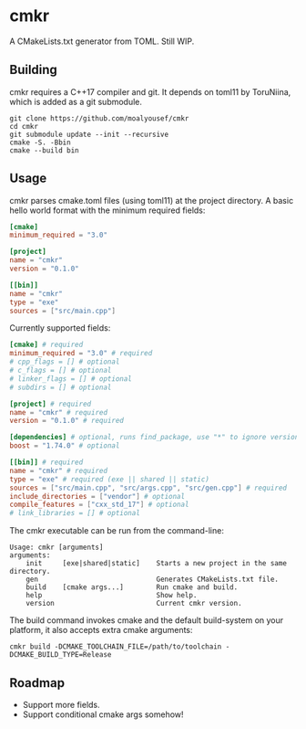# cmkr

A CMakeLists.txt generator from TOML. Still WIP.

## Building
cmkr requires a C++17 compiler and git. It depends on toml11 by ToruNiina, which is added as a git submodule.
```
git clone https://github.com/moalyousef/cmkr
cd cmkr
git submodule update --init --recursive
cmake -S. -Bbin
cmake --build bin
```

## Usage
cmkr parses cmake.toml files (using toml11) at the project directory. A basic hello world format with the minimum required fields:
```toml
[cmake]
minimum_required = "3.0"

[project]
name = "cmkr"
version = "0.1.0"

[[bin]]
name = "cmkr"
type = "exe"
sources = ["src/main.cpp"]
```

Currently supported fields:
```toml
[cmake] # required
minimum_required = "3.0" # required
# cpp_flags = [] # optional
# c_flags = [] # optional
# linker_flags = [] # optional
# subdirs = [] # optional

[project] # required
name = "cmkr" # required
version = "0.1.0" # required

[dependencies] # optional, runs find_package, use "*" to ignore version
boost = "1.74.0" # optional

[[bin]] # required
name = "cmkr" # required
type = "exe" # required (exe || shared || static)
sources = ["src/main.cpp", "src/args.cpp", "src/gen.cpp"] # required
include_directories = ["vendor"] # optional
compile_features = ["cxx_std_17"] # optional
# link_libraries = [] # optional 
```

The cmkr executable can be run from the command-line:
```
Usage: cmkr [arguments]
arguments:
    init     [exe|shared|static]    Starts a new project in the same directory.
    gen                             Generates CMakeLists.txt file.
    build    [cmake args...]        Run cmake and build.
    help                            Show help.
    version                         Current cmkr version.
```
The build command invokes cmake and the default build-system on your platform, it also accepts extra cmake arguments:
```
cmkr build -DCMAKE_TOOLCHAIN_FILE=/path/to/toolchain -DCMAKE_BUILD_TYPE=Release 
```

## Roadmap
- Support more fields.
- Support conditional cmake args somehow!
